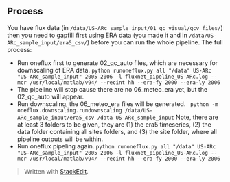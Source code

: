 ## Process
You have flux data 
(in `/data/US-ARc_sample_input/01_qc_visual/qcv_files/`) 
then you need to gapfill first using ERA data (you made it and in `/data/US-ARc_sample_input/era5_csv/`)  before you can run the whole pipeline. 
The full process:
- Run oneflux first to generate 02_qc_auto files, which are necessary for downscaling of ERA data. 
  `python runoneflux.py all "/data" US-ARc "US-ARc_sample_input" 2005 2006 -l fluxnet_pipeline_US-ARc.log --mcr /usr/local/matlab/v94/ --recint hh --era-fy 2000 --era-ly 2006`
- The pipeline will stop cause there are no 06_meteo_era yet, but the 02_qc_auto will appear.
- Run downscaling, the 06_meteo_era files will be generated.
  ` python -m oneflux.downscaling.rundownscaling /data/US-ARc_sample_input/era5_csv /data US-ARc_sample_input`
  Note, there are at least 3 folders to be given, they are (1) the era5 timeseries, (2) the data folder containing all sites folders, and (3) the site folder, where all pipeline outputs will be within. 
- Run oneflux pipeling again. 
  `python runoneflux.py all "/data" US-ARc "US-ARc_sample_input" 2005 2006 -l fluxnet_pipeline_US-ARc.log --mcr /usr/local/matlab/v94/ --recint hh --era-fy 2000 --era-ly 2006`


> Written with [StackEdit](https://stackedit.io/).
<!--stackedit_data:
eyJoaXN0b3J5IjpbLTkwNTQ4ODU3NywtMTg5NjMzMjM2MF19
-->